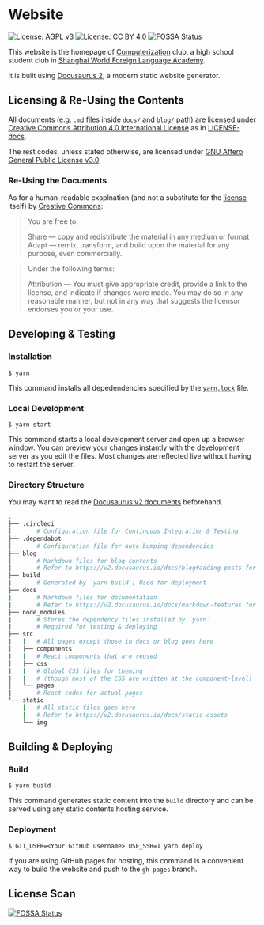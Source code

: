 # Website

[![License: AGPL v3](https://img.shields.io/badge/License-AGPL%20v3-blue.svg)](https://www.gnu.org/licenses/agpl-3.0)
[![License: CC BY 4.0](https://img.shields.io/badge/License-CC%20BY%204.0-lightgrey.svg)](https://creativecommons.org/licenses/by/4.0/)
[![FOSSA Status](https://app.fossa.io/api/projects/git%2Bgithub.com%2FComputerization%2Fdocusaurus.svg?type=shield)](https://app.fossa.io/projects/git%2Bgithub.com%2FComputerization%2Fdocusaurus?ref=badge_shield)

This website is the homepage of [Computerization](https://github.com/Computerization) club, a high school student club in [Shanghai World Foreign Language Academy](http://www.wflms.cn). 

It is built using [Docusaurus 2](https://v2.docusaurus.io/), a modern static website generator.

## Licensing & Re-Using the Contents

All documents (e.g. `.md` files inside `docs/` and `blog/` path) are licensed under [Creative Commons Attribution 4.0 International License](http://creativecommons.org/licenses/by/4.0/) as in [LICENSE-docs](/LICENSE-docs).

The rest codes, unless stated otherwise, are licensed under [GNU Affero General Public License v3.0](/LICENSE).

### Re-Using the Documents

As for a human-readable exaplnation (and not a substitute for the [license](/LICENSE-docs) itself) by [Creative Commons](https://creativecommons.org/licenses/by/4.0/):

> You are free to:  
>
> Share — copy and redistribute the material in any medium or format  
> Adapt — remix, transform, and build upon the material for any purpose, even commercially.  

> Under the following terms:  
>
> Attribution — You must give appropriate credit, provide a link to the license, and indicate if changes were made. You may do so in any reasonable manner, but not in any way that suggests the licensor endorses you or your use.

## Developing & Testing

### Installation

```shell
$ yarn
```

This command installs all depedendencies specified by the [`yarn.lock`](/yarn.lock) file.

### Local Development

```
$ yarn start
```

This command starts a local development server and open up a browser window. You can preview your changes instantly with the development server as you edit the  files. Most changes are reflected live without having to restart the server.

### Directory Structure

You may want to read the [Docusaurus v2 documents](https://v2.docusaurus.io/) beforehand.

```bash
.
├── .circleci
│       # Configuration file for Continuous Integration & Testing
├── .dependabot
│       # Configuration file for auto-bumping dependencies
├── blog
│       # Markdown files for blog contents
|       # Refer to https://v2.docusaurus.io/docs/blog#adding-posts for help
├── build
|       # Generated by `yarn build`; Used for deployment
├── docs
|       # Markdown files for documentation
|       # Refer to https://v2.docusaurus.io/docs/markdown-features for available features
├── node_modules
|       # Stores the dependency files installed by `yarn`
|       # Required for testing & deploying
├── src
|   |   # All pages except those in docs or blog goes here
│   ├── components
|   |   # React components that are reused
│   ├── css
|   |   # Global CSS files for theming
|   |   # (though most of the CSS are written at the component-level)
│   └── pages
|       # React codes for actual pages
└── static
    |   # All static files goes here
    |   # Refer to https://v2.docusaurus.io/docs/static-assets
    └── img
```

## Building & Deploying

### Build

```
$ yarn build
```

This command generates static content into the `build` directory and can be served using any static contents hosting service.

### Deployment

```
$ GIT_USER=<Your GitHub username> USE_SSH=1 yarn deploy
```

If you are using GitHub pages for hosting, this command is a convenient way to build the website and push to the `gh-pages` branch.

## License Scan

[![FOSSA Status](https://app.fossa.io/api/projects/git%2Bgithub.com%2FComputerization%2Fdocusaurus.svg?type=large)](https://app.fossa.io/projects/git%2Bgithub.com%2FComputerization%2Fdocusaurus?ref=badge_large)

